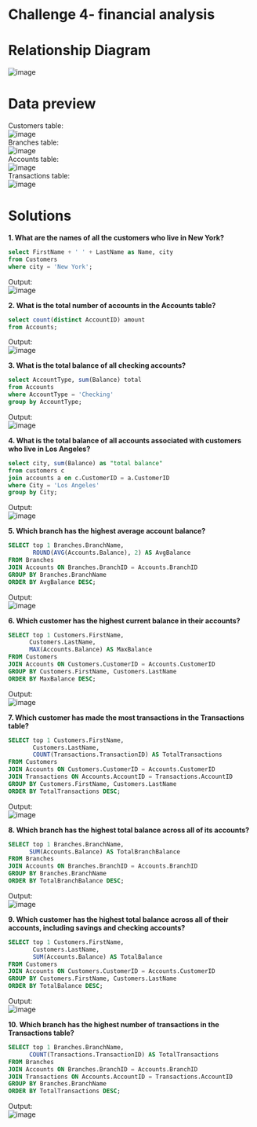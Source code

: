 # Challenge 4- financial analysis

# **Relationship Diagram**
![image](https://github.com/user-attachments/assets/8cc976ac-4211-4511-91f7-93797f65cb2c)
# **Data preview**
Customers table:
\
![image](https://github.com/user-attachments/assets/a0d0a5e9-eff6-44db-a5c9-3d837871cf25)
\
Branches table:
\
![image](https://github.com/user-attachments/assets/26b58984-4fea-4e00-ac72-06f77ec0f327)
\
Accounts table:
\
![image](https://github.com/user-attachments/assets/0e8f3f0a-f49b-4c5e-9dd7-87252662dc08)
\
Transactions table:
\
![image](https://github.com/user-attachments/assets/6ed9b0e8-199b-4ce6-8c55-3bac6f164e74)
# **Solutions**

**1. What are the names of all the customers who live in New York?**

```sql
select FirstName + ' ' + LastName as Name, city 
from Customers
where city = 'New York';
```
Output:
\
![image](https://github.com/user-attachments/assets/0fecbdf1-8dcf-4dc4-ac9d-4b36c16035f0)

**2. What is the total number of accounts in the Accounts table?**

```sql
select count(distinct AccountID) amount 
from Accounts;
```
Output:
\
![image](https://github.com/user-attachments/assets/8dd69c7d-bc24-4f14-ab15-d74bb23da77c)

**3. What is the total balance of all checking accounts?**

```sql
select AccountType, sum(Balance) total 
from Accounts
where AccountType = 'Checking'
group by AccountType;
```
Output:
\
![image](https://github.com/user-attachments/assets/b821c416-aef9-4fa0-b7ff-77c4de032ffb)

**4. What is the total balance of all accounts associated with customers who live in Los Angeles?**

```sql
select city, sum(Balance) as "total balance"
from customers c
join accounts a on c.CustomerID = a.CustomerID
where City = 'Los Angeles'
group by City;
```
Output:
\
![image](https://github.com/user-attachments/assets/c787f605-7cec-419e-81ec-37f0870016bc)

**5. Which branch has the highest average account balance?**

```sql
SELECT top 1 Branches.BranchName, 
       ROUND(AVG(Accounts.Balance), 2) AS AvgBalance
FROM Branches
JOIN Accounts ON Branches.BranchID = Accounts.BranchID
GROUP BY Branches.BranchName
ORDER BY AvgBalance DESC;
```
Output:
\
![image](https://github.com/user-attachments/assets/ff56993a-a274-4a02-b9a6-b110cbb90d1b)

**6. Which customer has the highest current balance in their accounts?**

```sql
SELECT top 1 Customers.FirstName,
      Customers.LastName, 
      MAX(Accounts.Balance) AS MaxBalance
FROM Customers
JOIN Accounts ON Customers.CustomerID = Accounts.CustomerID
GROUP BY Customers.FirstName, Customers.LastName
ORDER BY MaxBalance DESC;
```
Output:
\
![image](https://github.com/user-attachments/assets/759b0b8d-f295-41c0-8843-5d4cc076ea37)

**7. Which customer has made the most transactions in the Transactions table?**

```sql
SELECT top 1 Customers.FirstName, 
       Customers.LastName,
       COUNT(Transactions.TransactionID) AS TotalTransactions
FROM Customers
JOIN Accounts ON Customers.CustomerID = Accounts.CustomerID
JOIN Transactions ON Accounts.AccountID = Transactions.AccountID
GROUP BY Customers.FirstName, Customers.LastName
ORDER BY TotalTransactions DESC;
```
Output:
\
![image](https://github.com/user-attachments/assets/30a5de91-5c4c-4a51-8f96-8b06955a0fee)

**8. Which branch has the highest total balance across all of its accounts?**

```sql
SELECT top 1 Branches.BranchName,
      SUM(Accounts.Balance) AS TotalBranchBalance
FROM Branches
JOIN Accounts ON Branches.BranchID = Accounts.BranchID
GROUP BY Branches.BranchName
ORDER BY TotalBranchBalance DESC;
```
Output:
\
![image](https://github.com/user-attachments/assets/540ea834-1ca8-483b-8d21-1caca38653f0)

**9. Which customer has the highest total balance across all of their accounts, including savings and checking accounts?**

```sql
SELECT top 1 Customers.FirstName,
       Customers.LastName,
       SUM(Accounts.Balance) AS TotalBalance
FROM Customers
JOIN Accounts ON Customers.CustomerID = Accounts.CustomerID
GROUP BY Customers.FirstName, Customers.LastName
ORDER BY TotalBalance DESC;
```
Output:
\
![image](https://github.com/user-attachments/assets/3a84616b-e3ea-48f8-abbd-ab890663a977)

**10. Which branch has the highest number of transactions in the Transactions table?**

```sql
SELECT top 1 Branches.BranchName,
      COUNT(Transactions.TransactionID) AS TotalTransactions
FROM Branches
JOIN Accounts ON Branches.BranchID = Accounts.BranchID
JOIN Transactions ON Accounts.AccountID = Transactions.AccountID
GROUP BY Branches.BranchName
ORDER BY TotalTransactions DESC;
```
Output:
\
![image](https://github.com/user-attachments/assets/ac1ca873-8642-41f2-8ee8-e2d9ef98a991)




